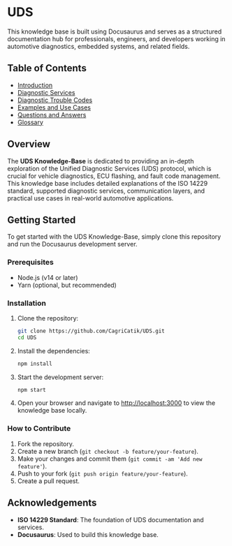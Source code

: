 # UDS

This knowledge base is built using Docusaurus and serves as a structured documentation hub for professionals, engineers, and developers working in automotive diagnostics, embedded systems, and related fields.

## Table of Contents

- [Introduction](docs/introduction.md)
- [Diagnostic Services](docs/uds-services.md)
- [Diagnostic Trouble Codes](docs/uds-services.md)
- [Examples and Use Cases](docs/examples-use-cases.md)
- [Questions and Answers](docs/tools-utilities.md)
- [Glossary](docs/glossary.md)

## Overview

The **UDS Knowledge-Base** is dedicated to providing an in-depth exploration of the Unified Diagnostic Services (UDS) protocol, which is crucial for vehicle diagnostics, ECU flashing, and fault code management. This knowledge base includes detailed explanations of the ISO 14229 standard, supported diagnostic services, communication layers, and practical use cases in real-world automotive applications.


## Getting Started

To get started with the UDS Knowledge-Base, simply clone this repository and run the Docusaurus development server.

### Prerequisites

- Node.js (v14 or later)
- Yarn (optional, but recommended)

### Installation

1. Clone the repository:

   ```bash
   git clone https://github.com/CagriCatik/UDS.git
   cd UDS
   ```

2. Install the dependencies:

   ```bash
   npm install
   ```

3. Start the development server:

   ```bash
   npm start
   ```

4. Open your browser and navigate to [http://localhost:3000](http://localhost:3000) to view the knowledge base locally.

### How to Contribute

1. Fork the repository.
2. Create a new branch (`git checkout -b feature/your-feature`).
3. Make your changes and commit them (`git commit -am 'Add new feature'`).
4. Push to your fork (`git push origin feature/your-feature`).
5. Create a pull request.


## Acknowledgements

- **ISO 14229 Standard**: The foundation of UDS documentation and services.
- **Docusaurus**: Used to build this knowledge base.
